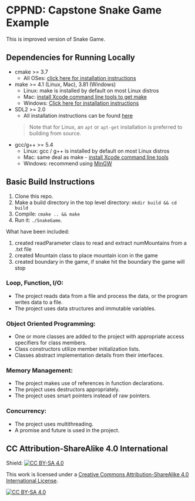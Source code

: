 # CPPND: Capstone Snake Game Example

This is improved version of Snake Game.

## Dependencies for Running Locally
* cmake >= 3.7
  * All OSes: [click here for installation instructions](https://cmake.org/install/)
* make >= 4.1 (Linux, Mac), 3.81 (Windows)
  * Linux: make is installed by default on most Linux distros
  * Mac: [install Xcode command line tools to get make](https://developer.apple.com/xcode/features/)
  * Windows: [Click here for installation instructions](http://gnuwin32.sourceforge.net/packages/make.htm)
* SDL2 >= 2.0
  * All installation instructions can be found [here](https://wiki.libsdl.org/Installation)
  >Note that for Linux, an `apt` or `apt-get` installation is preferred to building from source. 
* gcc/g++ >= 5.4
  * Linux: gcc / g++ is installed by default on most Linux distros
  * Mac: same deal as make - [install Xcode command line tools](https://developer.apple.com/xcode/features/)
  * Windows: recommend using [MinGW](http://www.mingw.org/)

## Basic Build Instructions

1. Clone this repo.
2. Make a build directory in the top level directory: `mkdir build && cd build`
3. Compile: `cmake .. && make`
4. Run it: `./SnakeGame`.

What have been included:
1. created readParameter class to read and extract numMountains from a .txt file
2. created Mountain class to place mountain icon in the game
3. created boundary in the game, if snake hit the boundary the game will stop  

### Loop, Function, I/O:
- The project reads data from a file and process the data, or the program writes data to a file.
- The project uses data structures and immutable variables.

### Object Oriented Programming:
- One or more classes are added to the project with appropriate access specifiers for class members.
- Class constructors utilize member initialization lists.
- Classes abstract implementation details from their interfaces.

### Memory Management:
- The project makes use of references in function declarations.
- The project uses destructors appropriately.
- The project uses smart pointers instead of raw pointers.

### Concurrency: 
- The project uses multithreading.
- A promise and future is used in the project.


## CC Attribution-ShareAlike 4.0 International


Shield: [![CC BY-SA 4.0][cc-by-sa-shield]][cc-by-sa]

This work is licensed under a
[Creative Commons Attribution-ShareAlike 4.0 International License][cc-by-sa].

[![CC BY-SA 4.0][cc-by-sa-image]][cc-by-sa]

[cc-by-sa]: http://creativecommons.org/licenses/by-sa/4.0/
[cc-by-sa-image]: https://licensebuttons.net/l/by-sa/4.0/88x31.png
[cc-by-sa-shield]: https://img.shields.io/badge/License-CC%20BY--SA%204.0-lightgrey.svg

